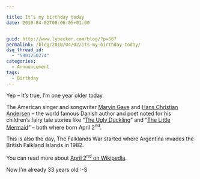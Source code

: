 ```yaml
---

title: It’s my birthday today
date: 2010-04-02T08:06:05+01:00


guid: http://www.lybecker.com/blog/?p=567
permalink: /blog/2010/04/02/its-my-birthday-today/
dsq_thread_id:
  - "5901250274"
categories:
  - Announcement
tags:
  - Birthday
---
```

Yep – It’s true, I’m one year older today.

The American singer and songwriter [Marvin Gaye](http://en.wikipedia.org/wiki/Marvin_Gaye "Wikipedia - Marvin Gaye") and [Hans Christian Andersen](http://en.wikipedia.org/wiki/Hans_Christian_Andersen "Wikipedia - Hans Christian Andersen") – the world famous Danish author and poet noted for his children’s fairy tale stories like &#8220;[The Ugly Duckling](http://en.wikipedia.org/wiki/The_Ugly_Duckling "Wikipedia - Fairy Tale The Ugly Duckling")&#8221; and &#8220;[The Little Mermaid](http://en.wikipedia.org/wiki/The_Little_Mermaid "Wikipedia - Fairy Tale The Little Mermaid")&#8221; – both where born April 2<sup>nd</sup>.

This is also the day, The Falklands War started where Argentina invades the British Falkland Islands in 1982.

You can read more about [April 2<sup>nd</sup> on Wikipedia](http://en.wikipedia.org/wiki/April_2 "Information about April 2nd on Wikipedia").

Now I’m already 33 years old :-S
